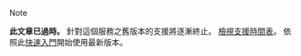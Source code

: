 >[!Note]
>**此文章已過時。** 針對這個服務之舊版本的支援將逐漸終止。 [檢視支援時間表](../articles/machine-learning/service/overview-what-happened-to-workbench.md#timeline)。 依照此[快速入門](../articles/machine-learning/service/index.yml)開始使用最新版本。